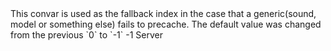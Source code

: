 <function name="holylib_precache_genericfallback" parent="" type="libraryfield">
    <description>
        This convar is used as the fallback index in the case that a generic(sound, model or something else) fails to precache.
        <added version="0.6">
            The default value was changed from the previous `0` to `-1`
        </added>
    </description>
    <value>-1</value>
    <realm>Server</realm>
</function>